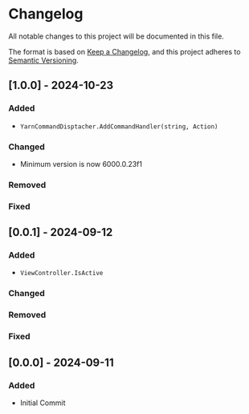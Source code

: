# Changelog

All notable changes to this project will be documented in this file.

The format is based on [Keep a Changelog](https://keepachangelog.com/en/1.1.0/),
and this project adheres to [Semantic Versioning](https://semver.org/spec/v2.0.0.html).

## [1.0.0] - 2024-10-23
### Added 
- `YarnCommandDisptacher.AddCommandHandler(string, Action)`
### Changed
- Minimum version is now 6000.0.23f1
### Removed
### Fixed

## [0.0.1] - 2024-09-12
### Added
- `ViewController.IsActive`
### Changed
### Removed
### Fixed

## [0.0.0] - 2024-09-11

### Added
- Initial Commit
